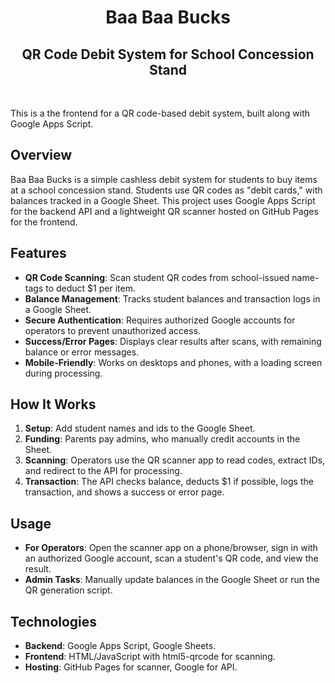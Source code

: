 <h1 align="center">Baa Baa Bucks</h1>
<h2 align="center">QR Code Debit System for School Concession Stand</h2>
<br>
<p>This is a the frontend for a QR code-based debit system, built along with Google Apps Script.</p>

## Overview

Baa Baa Bucks is a simple cashless debit system for students to buy items at a school concession stand. Students use QR codes as "debit cards," with balances tracked in a Google Sheet.
This project uses Google Apps Script for the backend API and a lightweight QR scanner hosted on GitHub Pages for the frontend.

## Features

- **QR Code Scanning**: Scan student QR codes from school-issued name-tags to deduct $1 per item.
- **Balance Management**: Tracks student balances and transaction logs in a Google Sheet.
- **Secure Authentication**: Requires authorized Google accounts for operators to prevent unauthorized access.
- **Success/Error Pages**: Displays clear results after scans, with remaining balance or error messages.
- **Mobile-Friendly**: Works on desktops and phones, with a loading screen during processing.

## How It Works

1. **Setup**: Add student names and ids to the Google Sheet.
2. **Funding**: Parents pay admins, who manually credit accounts in the Sheet.
3. **Scanning**: Operators use the QR scanner app to read codes, extract IDs, and redirect to the API for processing.
4. **Transaction**: The API checks balance, deducts $1 if possible, logs the transaction, and shows a success or error page.

## Usage

- **For Operators**: Open the scanner app on a phone/browser, sign in with an authorized Google account, scan a student's QR code, and view the result.
- **Admin Tasks**: Manually update balances in the Google Sheet or run the QR generation script.

## Technologies

- **Backend**: Google Apps Script, Google Sheets.
- **Frontend**: HTML/JavaScript with html5-qrcode for scanning.
- **Hosting**: GitHub Pages for scanner, Google for API.
